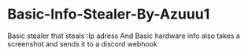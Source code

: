 # Basic-Info-Stealer-By-Azuuu1
Basic stealer that steals :Ip adress And Basic hardware info also takes a screenshot and sends it to a discord webhook 
